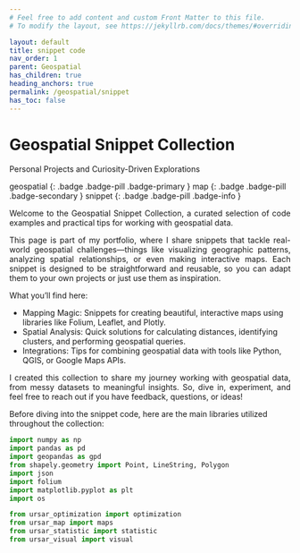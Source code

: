 ```yaml
---
# Feel free to add content and custom Front Matter to this file.
# To modify the layout, see https://jekyllrb.com/docs/themes/#overriding-theme-defaults

layout: default
title: snippet code
nav_order: 1
parent: Geospatial
has_children: true
heading_anchors: true
permalink: /geospatial/snippet
has_toc: false
---
```


# Geospatial Snippet Collection
Personal Projects and Curiosity-Driven Explorations
<br>

geospatial
{: .badge .badge-pill .badge-primary }
map
{: .badge .badge-pill .badge-secondary }
snippet
{: .badge .badge-pill .badge-info }

<p style='text-align: justify;'>
Welcome to the Geospatial Snippet Collection, a curated selection of code examples and practical tips for working with geospatial data.</p>

<p style='text-align: justify;'>
This page is part of my portfolio, where I share snippets that tackle real-world geospatial challenges—things like visualizing geographic patterns, analyzing spatial relationships, or even making interactive maps. Each snippet is designed to be straightforward and reusable, so you can adapt them to your own projects or just use them as inspiration.</p>

What you’ll find here:
<ul>
    <li>Mapping Magic: Snippets for creating beautiful, interactive maps using libraries like Folium, Leaflet, and Plotly.</li> 
    <li>Spatial Analysis: Quick solutions for calculating distances, identifying clusters, and performing geospatial queries.</li> 
    <li>Integrations: Tips for combining geospatial data with tools like Python, QGIS, or Google Maps APIs.</li> 
</ul>

<p style='text-align: justify;'>
I created this collection to share my journey working with geospatial data, from messy datasets to meaningful insights. So, dive in, experiment, and feel free to reach out if you have feedback, questions, or ideas!</p>


Before diving into the snippet code, here are the main libraries utilized throughout the collection:

```python
import numpy as np
import pandas as pd
import geopandas as gpd
from shapely.geometry import Point, LineString, Polygon
import json
import folium
import matplotlib.pyplot as plt
import os

from ursar_optimization import optimization
from ursar_map import maps
from ursar_statistic import statistic
from ursar_visual import visual
```